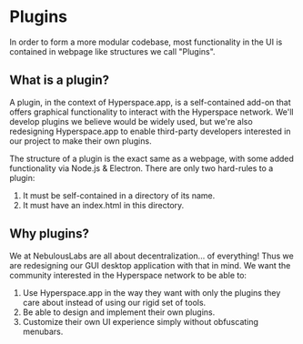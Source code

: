 # Plugins

In order to form a more modular codebase, most functionality in the UI is
contained in webpage like structures we call "Plugins".

## What is a plugin?

A plugin, in the context of Hyperspace.app, is a self-contained add-on that offers
graphical functionality to interact with the Hyperspace network. We'll develop plugins
we believe would be widely used, but we're also redesigning Hyperspace.app to enable
third-party developers interested in our project to make their own plugins.

The structure of a plugin is the exact same as a webpage, with some added
functionality via Node.js & Electron. There are only two hard-rules to a
plugin:

1. It must be self-contained in a directory of its name.
2. It must have an index.html in this directory.

## Why plugins?

We at NebulousLabs are all about decentralization... of everything! Thus we are
redesigning our GUI desktop application with that in mind. We want the
community interested in the Hyperspace network to be able to:

1. Use Hyperspace.app in the way they want with only the plugins they care about instead
of using our rigid set of tools.
2. Be able to design and implement their own plugins.
3. Customize their own UI experience simply without obfuscating menubars.

